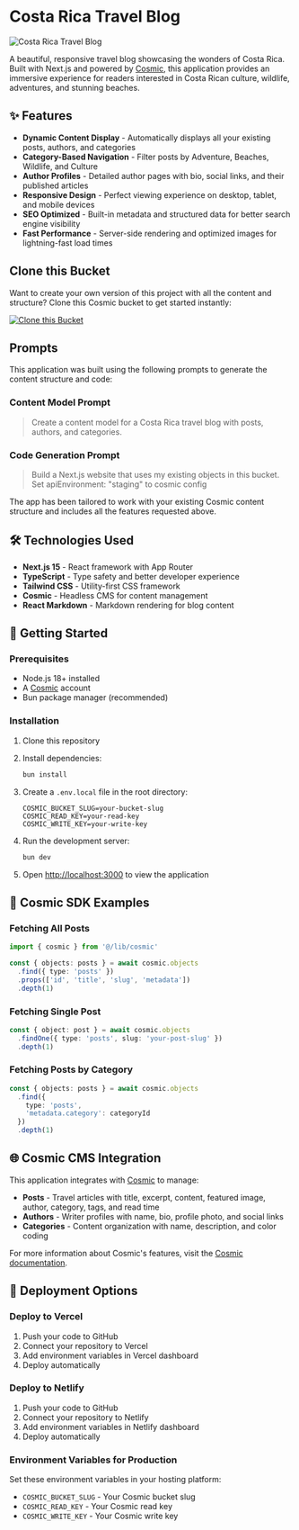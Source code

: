 # Costa Rica Travel Blog

![Costa Rica Travel Blog](https://imgix.cosmicjs.com/218634a0-607c-11f0-a051-23c10f41277a-photo-1447933601403-0c6688de566e-1752474670097.jpg?w=1200&h=300&fit=crop&auto=format,compress)

A beautiful, responsive travel blog showcasing the wonders of Costa Rica. Built with Next.js and powered by [Cosmic](https://www.cosmicjs.com), this application provides an immersive experience for readers interested in Costa Rican culture, wildlife, adventures, and stunning beaches.

## ✨ Features

- **Dynamic Content Display** - Automatically displays all your existing posts, authors, and categories
- **Category-Based Navigation** - Filter posts by Adventure, Beaches, Wildlife, and Culture
- **Author Profiles** - Detailed author pages with bio, social links, and their published articles
- **Responsive Design** - Perfect viewing experience on desktop, tablet, and mobile devices
- **SEO Optimized** - Built-in metadata and structured data for better search engine visibility
- **Fast Performance** - Server-side rendering and optimized images for lightning-fast load times

## Clone this Bucket

Want to create your own version of this project with all the content and structure? Clone this Cosmic bucket to get started instantly:

[![Clone this Bucket](https://img.shields.io/badge/Clone%20this%20Bucket-4F46E5?style=for-the-badge&logo=cosmic&logoColor=white)](http://localhost:3040/projects/new?clone_bucket=blog-production-9478bd30-607b-11f0-ae82-21883a5866db)

## Prompts

This application was built using the following prompts to generate the content structure and code:

### Content Model Prompt

> Create a content model for a Costa Rica travel blog with posts, authors, and categories.

### Code Generation Prompt

> Build a Next.js website that uses my existing objects in this bucket. Set apiEnvironment: "staging" to cosmic config

The app has been tailored to work with your existing Cosmic content structure and includes all the features requested above.

## 🛠️ Technologies Used

- **Next.js 15** - React framework with App Router
- **TypeScript** - Type safety and better developer experience
- **Tailwind CSS** - Utility-first CSS framework
- **Cosmic** - Headless CMS for content management
- **React Markdown** - Markdown rendering for blog content

## 🚀 Getting Started

### Prerequisites

- Node.js 18+ installed
- A [Cosmic](https://www.cosmicjs.com) account
- Bun package manager (recommended)

### Installation

1. Clone this repository
2. Install dependencies:
   ```bash
   bun install
   ```

3. Create a `.env.local` file in the root directory:
   ```env
   COSMIC_BUCKET_SLUG=your-bucket-slug
   COSMIC_READ_KEY=your-read-key
   COSMIC_WRITE_KEY=your-write-key
   ```

4. Run the development server:
   ```bash
   bun dev
   ```

5. Open [http://localhost:3000](http://localhost:3000) to view the application

## 📖 Cosmic SDK Examples

### Fetching All Posts
```typescript
import { cosmic } from '@/lib/cosmic'

const { objects: posts } = await cosmic.objects
  .find({ type: 'posts' })
  .props(['id', 'title', 'slug', 'metadata'])
  .depth(1)
```

### Fetching Single Post
```typescript
const { object: post } = await cosmic.objects
  .findOne({ type: 'posts', slug: 'your-post-slug' })
  .depth(1)
```

### Fetching Posts by Category
```typescript
const { objects: posts } = await cosmic.objects
  .find({ 
    type: 'posts',
    'metadata.category': categoryId 
  })
  .depth(1)
```

## 🌐 Cosmic CMS Integration

This application integrates with [Cosmic](https://www.cosmicjs.com) to manage:

- **Posts** - Travel articles with title, excerpt, content, featured image, author, category, tags, and read time
- **Authors** - Writer profiles with name, bio, profile photo, and social links
- **Categories** - Content organization with name, description, and color coding

For more information about Cosmic's features, visit the [Cosmic documentation](https://www.cosmicjs.com/docs).

## 🚀 Deployment Options

### Deploy to Vercel
1. Push your code to GitHub
2. Connect your repository to Vercel
3. Add environment variables in Vercel dashboard
4. Deploy automatically

### Deploy to Netlify
1. Push your code to GitHub
2. Connect your repository to Netlify
3. Add environment variables in Netlify dashboard
4. Deploy automatically

### Environment Variables for Production
Set these environment variables in your hosting platform:
- `COSMIC_BUCKET_SLUG` - Your Cosmic bucket slug
- `COSMIC_READ_KEY` - Your Cosmic read key
- `COSMIC_WRITE_KEY` - Your Cosmic write key

<!-- README_END -->